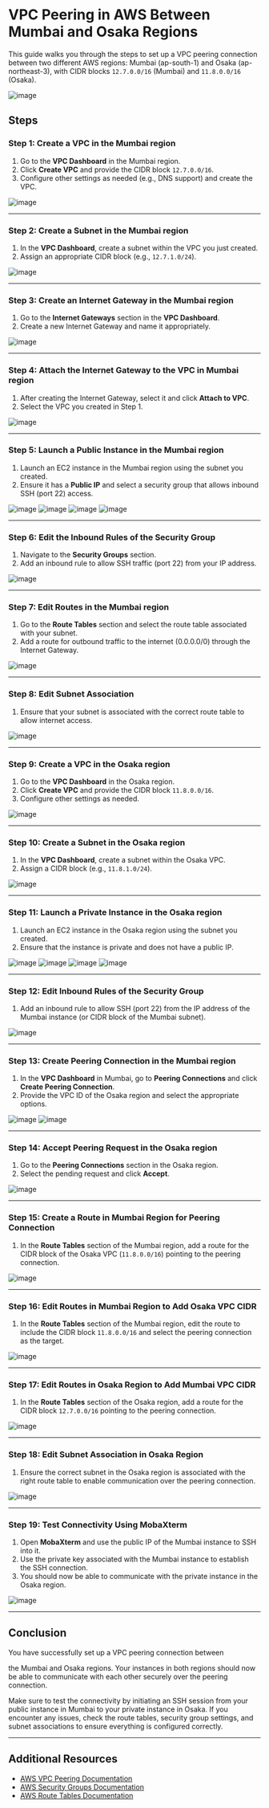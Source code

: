 # VPC Peering in AWS Between Mumbai and Osaka Regions

This guide walks you through the steps to set up a VPC peering connection between two different AWS regions: Mumbai (ap-south-1) and Osaka (ap-northeast-3), with CIDR blocks `12.7.0.0/16` (Mumbai) and `11.8.0.0/16` (Osaka).

![image](https://github.com/user-attachments/assets/4b7302de-c224-46a1-b112-40f8f997f650)

## Steps

### Step 1: Create a VPC in the Mumbai region

1. Go to the **VPC Dashboard** in the Mumbai region.
2. Click **Create VPC** and provide the CIDR block `12.7.0.0/16`.
3. Configure other settings as needed (e.g., DNS support) and create the VPC.

![image](https://github.com/user-attachments/assets/c7bd2b93-c6b3-45af-a7ea-cd6e176da942)

---

### Step 2: Create a Subnet in the Mumbai region

1. In the **VPC Dashboard**, create a subnet within the VPC you just created.
2. Assign an appropriate CIDR block (e.g., `12.7.1.0/24`).

![image](https://github.com/user-attachments/assets/d1b373fe-187c-4024-96de-66f40bc18db2)

---

### Step 3: Create an Internet Gateway in the Mumbai region

1. Go to the **Internet Gateways** section in the **VPC Dashboard**.
2. Create a new Internet Gateway and name it appropriately.

![image](https://github.com/user-attachments/assets/2f95a269-3c65-4f2c-94a9-2a763c007f07)

---

### Step 4: Attach the Internet Gateway to the VPC in Mumbai region

1. After creating the Internet Gateway, select it and click **Attach to VPC**.
2. Select the VPC you created in Step 1.

![image](https://github.com/user-attachments/assets/1a59a675-6937-4ef8-858c-a7bfd7c79e51)

---

### Step 5: Launch a Public Instance in the Mumbai region

1. Launch an EC2 instance in the Mumbai region using the subnet you created.
2. Ensure it has a **Public IP** and select a security group that allows inbound SSH (port 22) access.

![image](https://github.com/user-attachments/assets/158412c4-178c-4f58-be83-ddc676f090a1)
![image](https://github.com/user-attachments/assets/dccc9105-3982-4669-b854-5dc9b0225404)
![image](https://github.com/user-attachments/assets/a32a8cdd-6427-41ff-8e1f-2898ce7fe6dc)
![image](https://github.com/user-attachments/assets/cd6f41a0-3d64-43a7-aa4a-374c9d0ff023)

---

### Step 6: Edit the Inbound Rules of the Security Group

1. Navigate to the **Security Groups** section.
2. Add an inbound rule to allow SSH traffic (port 22) from your IP address.

![image](https://github.com/user-attachments/assets/0ddf73c9-2803-423f-bb66-b5eb66fb3d7f)

---

### Step 7: Edit Routes in the Mumbai region

1. Go to the **Route Tables** section and select the route table associated with your subnet.
2. Add a route for outbound traffic to the internet (0.0.0.0/0) through the Internet Gateway.

![image](https://github.com/user-attachments/assets/3121e013-d04c-4b65-b306-12a80b968abf)

---

### Step 8: Edit Subnet Association

1. Ensure that your subnet is associated with the correct route table to allow internet access.

![image](https://github.com/user-attachments/assets/88593ab0-b4eb-45b6-93b7-5221591d4768)

---

### Step 9: Create a VPC in the Osaka region

1. Go to the **VPC Dashboard** in the Osaka region.
2. Click **Create VPC** and provide the CIDR block `11.8.0.0/16`.
3. Configure other settings as needed.

![image](https://github.com/user-attachments/assets/1f253e30-603c-4bff-9499-662716263103)

---

### Step 10: Create a Subnet in the Osaka region

1. In the **VPC Dashboard**, create a subnet within the Osaka VPC.
2. Assign a CIDR block (e.g., `11.8.1.0/24`).

![image](https://github.com/user-attachments/assets/dfe73667-4a4b-469c-86fc-6b2eb14bf58c)

---

### Step 11: Launch a Private Instance in the Osaka region

1. Launch an EC2 instance in the Osaka region using the subnet you created.
2. Ensure that the instance is private and does not have a public IP.

![image](https://github.com/user-attachments/assets/9856314c-25cf-4ec7-ac05-f11e6e91847a)
![image](https://github.com/user-attachments/assets/60200ddf-1b42-4a9b-bce8-f6f04c8e7cc5)
![image](https://github.com/user-attachments/assets/fef5994a-4b37-421c-a8cd-d8ff2aa28bc9)
![image](https://github.com/user-attachments/assets/8d13978c-3340-49b9-bad2-72297929d0e9)

---

### Step 12: Edit Inbound Rules of the Security Group

1. Add an inbound rule to allow SSH (port 22) from the IP address of the Mumbai instance (or CIDR block of the Mumbai subnet).

![image](https://github.com/user-attachments/assets/572a5106-7190-4d43-bc62-9fbe26eeb5b6)

---

### Step 13: Create Peering Connection in the Mumbai region

1. In the **VPC Dashboard** in Mumbai, go to **Peering Connections** and click **Create Peering Connection**.
2. Provide the VPC ID of the Osaka region and select the appropriate options.

![image](https://github.com/user-attachments/assets/4f96e4ad-f532-4d4d-b622-d319c8f5ebe2)
![image](https://github.com/user-attachments/assets/3955f843-c814-4a00-b778-d681c712ecaf)

---

### Step 14: Accept Peering Request in the Osaka region

1. Go to the **Peering Connections** section in the Osaka region.
2. Select the pending request and click **Accept**.

![image](https://github.com/user-attachments/assets/63933fca-656b-4e71-8c51-4abc4396cb45)

---

### Step 15: Create a Route in Mumbai Region for Peering Connection

1. In the **Route Tables** section of the Mumbai region, add a route for the CIDR block of the Osaka VPC (`11.8.0.0/16`) pointing to the peering connection.

![image](https://github.com/user-attachments/assets/89a3978b-6eb6-406d-80b7-d12f73c7141f)

---

### Step 16: Edit Routes in Mumbai Region to Add Osaka VPC CIDR

1. In the **Route Tables** section of the Mumbai region, edit the route to include the CIDR block `11.8.0.0/16` and select the peering connection as the target.

![image](https://github.com/user-attachments/assets/f15e6783-dfb5-43a4-bdcb-80829402ade7)

---

### Step 17: Edit Routes in Osaka Region to Add Mumbai VPC CIDR

1. In the **Route Tables** section of the Osaka region, add a route for the CIDR block `12.7.0.0/16` pointing to the peering connection.

![image](https://github.com/user-attachments/assets/09263a32-0408-40dd-9daf-7d547e142bc4)

---

### Step 18: Edit Subnet Association in Osaka Region

1. Ensure the correct subnet in the Osaka region is associated with the right route table to enable communication over the peering connection.

![image](https://github.com/user-attachments/assets/415f4a9a-950f-41ed-b5ca-f24cc435d01f)

---

### Step 19: Test Connectivity Using MobaXterm

1. Open **MobaXterm** and use the public IP of the Mumbai instance to SSH into it.
2. Use the private key associated with the Mumbai instance to establish the SSH connection.
3. You should now be able to communicate with the private instance in the Osaka region.

![image](https://github.com/user-attachments/assets/ae163846-62ff-4973-b399-cde21947ba75)

---

## Conclusion

You have successfully set up a VPC peering connection between

 the Mumbai and Osaka regions. Your instances in both regions should now be able to communicate with each other securely over the peering connection.

Make sure to test the connectivity by initiating an SSH session from your public instance in Mumbai to your private instance in Osaka. If you encounter any issues, check the route tables, security group settings, and subnet associations to ensure everything is configured correctly.

---

## Additional Resources

- [AWS VPC Peering Documentation](https://docs.aws.amazon.com/vpc/latest/peering/what-is-vpc-peering.html)
- [AWS Security Groups Documentation](https://docs.aws.amazon.com/vpc/latest/userguide/VPC_SecurityGroups.html)
- [AWS Route Tables Documentation](https://docs.aws.amazon.com/vpc/latest/userguide/VPC_Route_Tables.html)
